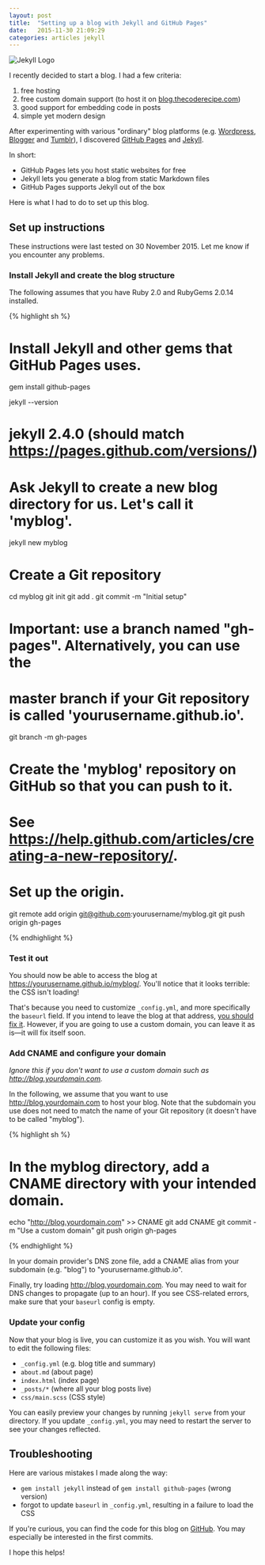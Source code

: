```yaml
---
layout: post
title:  "Setting up a blog with Jekyll and GitHub Pages"
date:   2015-11-30 21:09:29
categories: articles jekyll
---
```


![Jekyll Logo](http://jeroenmols.github.io/img/blog/jekyll.png)

I recently decided to start a blog. I had a few criteria:

1. free hosting
2. free custom domain support (to host it on
  [blog.thecoderecipe.com](http://blog.thecoderecipe.com))
3. good support for embedding code in posts
4. simple yet modern design

After experimenting with various "ordinary" blog platforms (e.g.
[Wordpress](https://www.wordpress.com), [Blogger](https://www.blogger.com) and
[Tumblr](https://www.tumblr.com)), I discovered [GitHub Pages](https://pages.github.com) and
[Jekyll](https://www.jekyllrb.com).

In short:

- GitHub Pages lets you host static websites for free
- Jekyll lets you generate a blog from static Markdown files
- GitHub Pages supports Jekyll out of the box

Here is what I had to do to set up this blog.

## Set up instructions

These instructions were last tested on 30 November 2015. Let me know if you encounter any problems.

### Install Jekyll and create the blog structure

The following assumes that you have Ruby 2.0 and RubyGems 2.0.14 installed.

{% highlight sh %}
# Install Jekyll and other gems that GitHub Pages uses.
gem install github-pages

jekyll --version
# jekyll 2.4.0 (should match https://pages.github.com/versions/)

# Ask Jekyll to create a new blog directory for us. Let's call it 'myblog'.
jekyll new myblog

# Create a Git repository
cd myblog
git init
git add .
git commit -m "Initial setup"

# Important: use a branch named "gh-pages". Alternatively, you can use the
# master branch if your Git repository is called 'yourusername.github.io'.
git branch -m gh-pages

# Create the 'myblog' repository on GitHub so that you can push to it.
# See https://help.github.com/articles/creating-a-new-repository/.

# Set up the origin.
git remote add origin git@github.com:yourusername/myblog.git
git push origin gh-pages

{% endhighlight %}

### Test it out

You should now be able to access the blog at https://yourusername.github.io/myblog/. You'll notice
that it looks terrible: the CSS isn't loading!

That's because you need to customize `_config.yml`, and more specifically the `baseurl` field. If
you intend to leave the blog at that address, [you should fix it](https://github.com/TheCodeRecipe/blog/commit/3af90c98a8dfc1725ed7c22d8af2cc73446f194d).
However, if you are going to use a custom domain, you can leave it as is—it will fix itself soon.

### Add CNAME and configure your domain

*Ignore this if you don't want to use a custom domain such as http://blog.yourdomain.com.*

In the following, we assume that you want to use http://blog.yourdomain.com to host your blog. Note
that the subdomain you use does not need to match the name of your Git repository (it doesn't have
to be called "myblog").

{% highlight sh %}

# In the myblog directory, add a CNAME directory with your intended domain.
echo "http://blog.yourdomain.com" >> CNAME
git add CNAME
git commit -m "Use a custom domain"
git push origin gh-pages

{% endhighlight %}

In your domain provider's DNS zone file, add a CNAME alias from your subdomain (e.g. "blog") to "yourusername.github.io".

Finally, try loading http://blog.yourdomain.com. You may need to wait for DNS changes to propagate
(up to an hour). If you see CSS-related errors, make sure that your `baseurl` config is empty.

### Update your config

Now that your blog is live, you can customize it as you wish. You will want to edit the following
files:

- `_config.yml` (e.g. blog title and summary)
- `about.md` (about page)
- `index.html` (index page)
- `_posts/*` (where all your blog posts live)
- `css/main.scss` (CSS style)

You can easily preview your changes by running `jekyll serve` from your directory. If you update
`_config.yml`, you may need to restart the server to see your changes reflected.

## Troubleshooting

Here are various mistakes I made along the way:

- `gem install jekyll` instead of `gem install github-pages` (wrong version)
- forgot to update `baseurl` in `_config.yml`, resulting in a failure to load the CSS

If you're curious, you can find the code for this blog on
[GitHub](https://github.com/TheCodeRecipe/blog). You may especially be interested in the first
commits.

I hope this helps!
